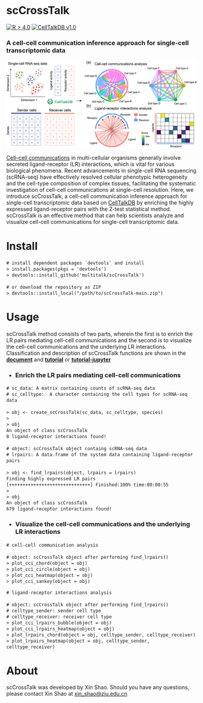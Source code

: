 # scCrossTalk
[![R > 4.0](https://img.shields.io/badge/R-%3E%204.0-blue)](https://www.r-project.org/) [![CellTalkDB v1.0](https://img.shields.io/badge/CellTalkDB-v1.0-blueviolet)](http://tcm.zju.edu.cn/celltalkdb/)


### A cell-cell communication inference approach for single-cell transcriptomic data

<img src='https://github.com/multitalk/scCrossTalk/blob/main/img/github.png'>

[Cell–cell communications](https://pubmed.ncbi.nlm.nih.gov/32435978/) in multi-cellular organisms generally involve secreted ligand-receptor (LR) interactions, which is vital for various biological phenomena. Recent advancements in single-cell RNA sequencing (scRNA-seq) have effectively resolved cellular phenotypic heterogeneity and the cell-type composition of complex tissues, facilitating the systematic investigation of cell-cell communications at single-cell resolution. Here, we introduce scCrossTalk, a  cell-cell communication inference approach for single-cell transcriptomic data based on [CellTalkDB](https://pubmed.ncbi.nlm.nih.gov/33147626/) by enriching the highly expressed ligand-receptor pairs with the Z-test statistical method. scCrossTalk is an effective method that can help scientists analyze and visualize cell-cell communications for single-cell transcriptomic data.

# Install

```
# install dependent packages `devtools` and install
> install.packages(pkgs = 'devtools')
> devtools::install_github('multitalk/scCrossTalk')

# or download the repository as ZIP
> devtools::install_local("/path/to/scCrossTalk-main.zip")
```

# Usage
scCrossTalk method consists of two parts, wherein the first is to enrich the LR pairs mediating cell-cell communications and the second is to visualize the cell-cell communications and the underlying LR interactions. Classification and description of scCrossTalk functions are shown in the __[document](https://github.com/multitalk/scCrossTalk/blob/main/vignettes/scCrossTalk.pdf)__ and __[tutorial](https://raw.githack.com/multitalk/scCrossTalk/main/vignettes/tutorial.html)__ or __[tutorial-jupyter](https://github.com/multitalk/scCrossTalk/blob/main/vignettes/tutorial.ipynb)__

- ### Enrich the LR pairs mediating cell-cell communications
```
# sc_data: A matrix containing counts of scRNA-seq data
# sc_celltype:  A character containing the cell types for scRNA-seq data

> obj <- create_scCrossTalk(sc_data, sc_celltype, species)
> 
> obj
An object of class scCrossTalk
0 ligand-receptor interactions found!

# object: scCrossTalk object containg scRNA-seq data
# lrpairs: A data.frame of the system data containing ligand-receptor pairs

> obj <- find_lrpairs(object, lrpairs = lrpairs)
Finding highly expressed LR pairs
[++++++++++++++++++++++++++++++] Finished:100% time:00:00:55
>
> obj
An object of class scCrossTalk 
679 ligand-receptor interactions found!
```

- ### Visualize the cell-cell communications and the underlying LR interactions
```
# cell-cell communication analysis

# object: scCrossTalk object after performing find_lrpairs()
> plot_cci_chord(object = obj)
> plot_cci_circle(object = obj)
> plot_cci_heatmap(object = obj)
> plot_cci_sankey(object = obj)

```

```
# ligand-receptor interactions analysis

# object: scCrossTalk object after performing find_lrpairs()
# celltype_sender: sender cell type
# celltype_receiver: receiver cell type
> plot_cci_lrpairs_bubble(object = obj)
> plot_cci_lrpairs_heatmap(object = obj)
> plot_lrpairs_chord(object = obj, celltype_sender, celltype_receiver)
> plot_lrpairs_heatmap(object = obj, celltype_sender, celltype_receiver)
```

# About
scCrossTalk was developed by Xin Shao. Should you have any questions, please contact Xin Shao at xin_shao@zju.edu.cn